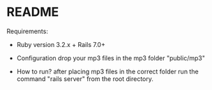 # README
Requirements:

* Ruby version 3.2.x + Rails 7.0+

* Configuration drop your mp3 files in the mp3 folder "public/mp3"

* How to run? after placing mp3 files in the correct folder run the command "rails server" from the root directory.
